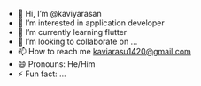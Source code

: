- 👋 Hi, I’m @kaviyarasan
- 👀 I’m interested in application developer
- 🌱 I’m currently learning flutter
- 💞️ I’m looking to collaborate on ...
- 📫 How to reach me kaviarasu1420@gmail.com
- 😄 Pronouns: He/Him
- ⚡ Fun fact: ...

<!---
kaviarasu14/kaviarasu14 is a ✨ special ✨ repository because its `README.md` (this file) appears on your GitHub profile.
You can click the Preview link to take a look at your changes.
--->
